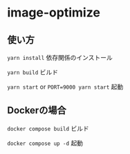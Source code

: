 # image-optimize

## 使い方
`yarn install` 依存関係のインストール

`yarn build` ビルド

`yarn start` or `PORT=9000 yarn start` 起動

## Dockerの場合
`docker compose build` ビルド

`docker compose up -d` 起動

